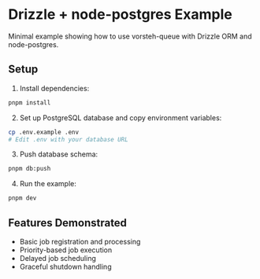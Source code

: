 # Drizzle + node-postgres Example

Minimal example showing how to use vorsteh-queue with Drizzle ORM and node-postgres.

## Setup

1. Install dependencies:

```bash
pnpm install
```

2. Set up PostgreSQL database and copy environment variables:

```bash
cp .env.example .env
# Edit .env with your database URL
```

3. Push database schema:

```bash
pnpm db:push
```

4. Run the example:

```bash
pnpm dev
```

## Features Demonstrated

- Basic job registration and processing
- Priority-based job execution
- Delayed job scheduling
- Graceful shutdown handling
